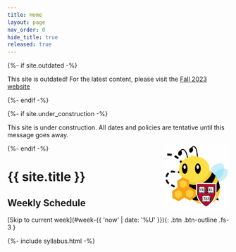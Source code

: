 ```yaml
---
title: Home
layout: page
nav_order: 0
hide_title: true
released: true
---
```


{%- if site.outdated -%}

<p class="warning">
This site is outdated! For the latest content, please visit the <a href="https://fa23.datastructur.es/">Fall 2023 website</a>
</p>
{%- endif -%}

{%- if site.under_construction -%}

<p class="warning">
This site is under construction. All dates and policies are tentative until this message goes away.
</p>
{%- endif -%}

<img align="right" alt="CS61Bee" width="150px" src="assets/images/bee.png">

# {{ site.title }}

<!-- ## Announcements

{{ site.announcements.last }} -->

<!-- [Past announcements](announcements.md){: .btn .btn-outline .fs-3 } -->

<!-- **Instructors:** Justin Yokota, Josh Hug / **Lecture:** 1-2PM MWF, VLSB 2050 [Zoom]({{ site.links.lecture }}) -->

## Weekly Schedule

[Skip to current week](#week-{{ 'now' | date: '%U' }}){: .btn .btn-outline .fs-3 }

<div>
{%- include syllabus.html -%}
</div>
